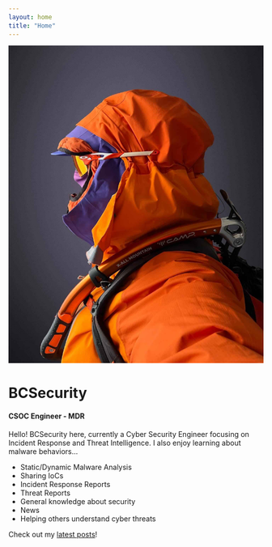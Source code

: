 ```yaml
---
layout: home
title: "Home"
---
```


<!-- Example: a row with your neon ring image plus text -->
<div class="row align-items-center justify-content-center">
  <div class="col-md-4 text-center mb-4 mb-md-0">
    <div class="profile-pic-container">
      <img
        src="/assets/images/biophoto.jpg"
        alt="Profile Picture"
        class="myprofile-pic"
      />
    </div>
  </div>
  <div class="col-md-6 text-start">
    <h1 class="display-4 glitch-text">BCSecurity</h1>
    <h4>CSOC Engineer - MDR</h4>
    <p>
      Hello! BCSecurity here, currently a Cyber Security Engineer focusing on Incident Response and Threat Intelligence. 
      I also enjoy learning about malware behaviors...
    </p>
    <ul>
       <li>Static/Dynamic Malware Analysis</li>
       <li>Sharing IoCs</li>
       <li>Incident Response Reports</li>
       <li>Threat Reports</li>
       <li>General knowledge about security</li>
       <li>News</li>
       <li>Helping others understand cyber threats</li>
      <!-- etc. -->
    </ul>
    <p>Check out my <a href="/blog/">latest posts</a>!</p>
  </div>
</div>
